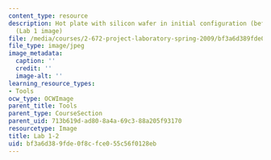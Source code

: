 ```yaml
---
content_type: resource
description: Hot plate with silicon wafer in initial configuration (before heating).
  (Lab 1 image)
file: /media/courses/2-672-project-laboratory-spring-2009/bf3a6d389fde0f8cfce055c56f0128eb_lab12.jpg
file_type: image/jpeg
image_metadata:
  caption: ''
  credit: ''
  image-alt: ''
learning_resource_types:
- Tools
ocw_type: OCWImage
parent_title: Tools
parent_type: CourseSection
parent_uid: 713b619d-ad80-8a4a-69c3-88a205f93170
resourcetype: Image
title: Lab 1-2
uid: bf3a6d38-9fde-0f8c-fce0-55c56f0128eb
---
```

